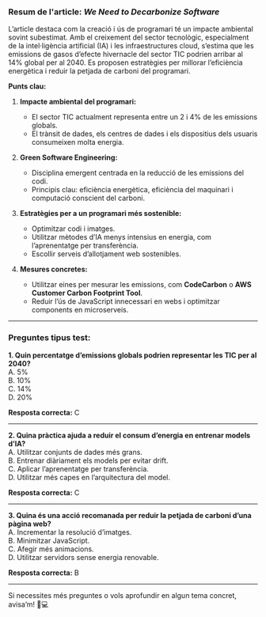 ### Resum de l'article: _We Need to Decarbonize Software_

L’article destaca com la creació i ús de programari té un impacte ambiental sovint subestimat. Amb el creixement del sector tecnològic, especialment de la intel·ligència artificial (IA) i les infraestructures cloud, s’estima que les emissions de gasos d’efecte hivernacle del sector TIC podrien arribar al 14% global per al 2040. Es proposen estratègies per millorar l’eficiència energètica i reduir la petjada de carboni del programari.

**Punts clau:**

1. **Impacte ambiental del programari:**
    
    - El sector TIC actualment representa entre un 2 i 4% de les emissions globals.
    - El trànsit de dades, els centres de dades i els dispositius dels usuaris consumeixen molta energia.
2. **Green Software Engineering:**
    
    - Disciplina emergent centrada en la reducció de les emissions del codi.
    - Principis clau: eficiència energètica, eficiència del maquinari i computació conscient del carboni.
3. **Estratègies per a un programari més sostenible:**
    
    - Optimitzar codi i imatges.
    - Utilitzar mètodes d’IA menys intensius en energia, com l’aprenentatge per transferència.
    - Escollir serveis d’allotjament web sostenibles.
4. **Mesures concretes:**
    
    - Utilitzar eines per mesurar les emissions, com **CodeCarbon** o **AWS Customer Carbon Footprint Tool**.
    - Reduir l’ús de JavaScript innecessari en webs i optimitzar components en microserveis.

---

### Preguntes tipus test:

**1. Quin percentatge d’emissions globals podrien representar les TIC per al 2040?**  
A. 5%  
B. 10%  
C. 14%  
D. 20%

**Resposta correcta:** C

---

**2. Quina pràctica ajuda a reduir el consum d’energia en entrenar models d’IA?**  
A. Utilitzar conjunts de dades més grans.  
B. Entrenar diàriament els models per evitar drift.  
C. Aplicar l’aprenentatge per transferència.  
D. Utilitzar més capes en l’arquitectura del model.

**Resposta correcta:** C

---

**3. Quina és una acció recomanada per reduir la petjada de carboni d’una pàgina web?**  
A. Incrementar la resolució d’imatges.  
B. Minimitzar JavaScript.  
C. Afegir més animacions.  
D. Utilitzar servidors sense energia renovable.

**Resposta correcta:** B

---

Si necessites més preguntes o vols aprofundir en algun tema concret, avisa’m! 🌱💻